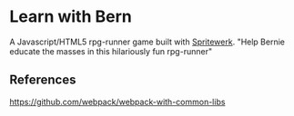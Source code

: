 Learn with Bern
===============

A Javascript/HTML5 rpg-runner game built with [Spritewerk](http://github.com/c-concat-p/spritewerk). "Help Bernie educate the masses in this hilariously fun rpg-runner"

References
----------

https://github.com/webpack/webpack-with-common-libs
